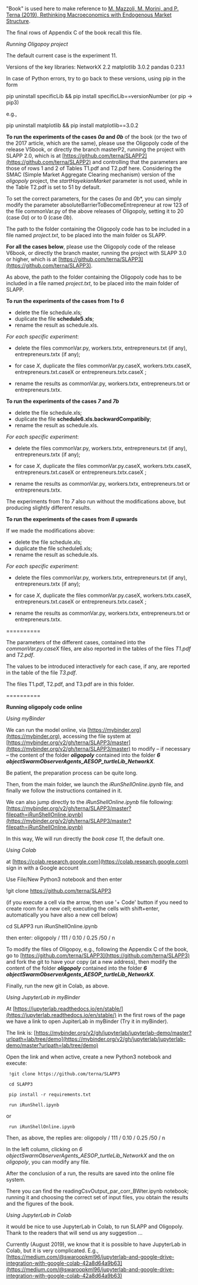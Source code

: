 "Book" is used here to make reference to [M. Mazzoli, M. Morini, and P. Terna (2019), Rethinking Macroeconomics with Endogenous Market Structure](https://www.cambridge.org/core/books/rethinking-macroeconomics-with-endogenous-market-structure/CF5640C357029D9E49BE67D63A3FB122#).

The final rows of Appendix C of the book recall this file.



*Running Oligopoy project*

The default current case is the experiment 11.


Versions of the key libraries:
NetworkX 2.2
matplotlib 3.0.2
pandas 0.23.1

In case of Python errors, try to go back to these versions, using pip in the form

pip uninstall specificLib && pip install specificLib==versionNumber
(or pip -> pip3)

e.g.,

pip uninstall matplotlib && pip install matplotlib==3.0.2


**To run the experiments of the cases *0a* and *0b*** of the book (or the two of the 2017 article, which are the same),
please use the Oligopoly code of the release V5book, or directly the branch masterP2, running the project with SLAPP 2.0,
which is at [https://github.com/terna/SLAPP2](https://github.com/terna/SLAPP2) and controlling that the parameters are those of rows 1 and 2 of Tables T1.pdf and T2.pdf here. Considering the SMAC (Simple Market Aggregate Clearing mechanism)  version of the *oligopoly* project, the *startHayekianMarket* parameter is not used, while in the Table T2.pdf is set to 51 by default.

To set the correct parameters, for the cases *0a* and *0b**, you can simply modify the parameter absoluteBarrierToBecomeEntrepreneur at row 123 of the file commonVar.py of the above releases of Oligopoly, setting it to 20 (case *0a*) or to 0 (case *0b*).

The path to the folder containing the Oligopoly code has to be included in a file named *project.txt*, to be placed into the main folder os SLAPP.

**For all the cases below**, please use the Oligopoly code of the release V6book, or directly the branch master, running the project with SLAPP 3.0 or higher,
which is at [https://github.com/terna/SLAPP3](https://github.com/terna/SLAPP3).

As above, the path to the folder containing the Oligopoly code has to be included in a file named *project.txt*, to be placed into the main folder of SLAPP.

**To run the experiments of the cases from *1* to *6***

* delete the file schedule.xls;
* duplicate the file **schedule5.xls**;
* rename the result as schedule.xls.

*For each specific experiment*:
* delete the files commonVar.py,  workers.txtx, entrepreneurs.txt (if any), entrepreneurs.txtx (if any);

* for case *X*, duplicate the files commonVar.py.caseX, workers.txtx.caseX, entrepreneurs.txt.caseX or entrepreneurs.txtx.caseX ;

* rename the results as commonVar.py,  workers.txtx, entrepreneurs.txt or entrepreneurs.txtx.

**To run the experiments of the cases *7* and *7b***
* delete the file schedule.xls;
* duplicate the file **schedule6.xls.backwardCompatibily**;
* rename the result as schedule.xls.

*For each specific experiment*:
* delete the files commonVar.py,  workers.txtx, entrepreneurs.txt (if any), entrepreneurs.txtx (if any);

* for case *X*, duplicate the files commonVar.py.caseX, workers.txtx.caseX, entrepreneurs.txt.caseX or entrepreneurs.txtx.caseX ;

* rename the results as commonVar.py,  workers.txtx, entrepreneurs.txt or entrepreneurs.txtx.

The experiments from *1* to *7* also run without the modifications above, but producing slightly different results.

**To run the experiments of the cases from *8* upwards**

If we made the modifications above:
* delete the file schedule.xls;
* duplicate the file schedule6.xls;
* rename the result as schedule.xls.

*For each specific experiment*:
* delete the files commonVar.py,  workers.txtx, entrepreneurs.txt (if any), entrepreneurs.txtx (if any);

* for case *X*, duplicate the files commonVar.py.caseX, workers.txtx.caseX, entrepreneurs.txt.caseX or entrepreneurs.txtx.caseX ;

* rename the results as commonVar.py,  workers.txtx, entrepreneurs.txt or entrepreneurs.txtx.

==========

The parameters of the different cases, contained into the *commonVar.py.caseX* files, are also reported in the tables of the files *T1.pdf* and *T2.pdf*.

The values to be introduced interactively for each case, if any, are reported in the table of the file *T3.pdf*.

The files T1.pdf, T2.pdf, and T3.pdf are in this folder.

==========


**Running oligopoly code online**


*Using myBinder*

We can run the model online, via [https://mybinder.org](https://mybinder.org),
accessing the file system at
[https://mybinder.org/v2/gh/terna/SLAPP3/master](https://mybinder.org/v2/gh/terna/SLAPP3/master) to modify – if necessary – the content of the folder ***oligopoly*** contained into the
folder ***6 objectSwarmObserverAgents_AESOP_turtleLib_NetworkX***.

Be patient, the preparation process can be quite long.

Then, from the main folder, we launch the *iRunShellOnline.ipynb* file, and finally we follow the instructions contained in it.

We can also jump directly to the *iRunShellOnline.ipynb* file following: [https://mybinder.org/v2/gh/terna/SLAPP3/master?filepath=iRunShellOnline.ipynb](https://mybinder.org/v2/gh/terna/SLAPP3/master?filepath=iRunShellOnline.ipynb)

In this way, We will run directly the *book case 11*, the default one.


*Using Colab*

at [https://colab.research.google.com](https://colab.research.google.com) sign in
with a Google account

Use File/New Python3 notebook and then enter

!git clone https://github.com/terna/SLAPP3

(if you execute a cell via the arrow, then use '+ Code' button if you need to
create room for a new cell; executing the cells with shift+enter, automatically
you have also a new cell below)

cd SLAPP3
run iRunShellOnline.ipynb

then enter: oligopoly / 111 / 0.10 / 0.25 /50 / n

To modify the files of Oligopoy, e.g., following the Appendix C of the book, go
to [https://github.com/terna/SLAPP3](https://github.com/terna/SLAPP3) and fork
the git to have your copy (at a new address), then modify the content of the
folder ***oligopoly*** contained into the
folder ***6 objectSwarmObserverAgents_AESOP_turtleLib_NetworkX***.

Finally, run the new git in Colab, as above.


*Using JupyterLab in myBinder*

At [https://jupyterlab.readthedocs.io/en/stable/](https://jupyterlab.readthedocs.io/en/stable/) in the first rows of the page we have a link to open JupiterLab in myBinder (Try it in myBinder).

The link is: [https://mybinder.org/v2/gh/jupyterlab/jupyterlab-demo/master?urlpath=lab/tree/demo](https://mybinder.org/v2/gh/jupyterlab/jupyterlab-demo/master?urlpath=lab/tree/demo)


Open the link and when active, create a new Python3 notebook and execute:

     !git clone https://github.com/terna/SLAPP3

     cd SLAPP3

     pip install -r requirements.txt

     run iRunShell.ipynb

or

     run iRunShellOnline.ipynb

Then, as above, the replies are: oligopoly / 111 / 0.10 / 0.25 /50 / n

In the left column, clicking on *6 objectSwarmObserverAgents_AESOP_turtleLib_NetworkX*
and the on *oligopoly*, you can modify any file.

After the conclusion of a run, the results are saved into the online file system.

There you can find the readingCsvOutput_par_corr_BWter.ipynb notebook; running
it and choosing the correct set of input files, you obtain the results
and the figures of the book.


*Using JupyterLab in Colab*

it would be nice to use JupyterLab in Colab, to run SLAPP and Oligopoly. Thank to
the readers that will send us any suggestion ...

Currently (August 2019), we know that it is possible to have JupyterLab in Colab,
but it is very complicated. E.g., [https://medium.com/@swaroopkml96/jupyterlab-and-google-drive-integration-with-google-colab-42a8d64a9b63](https://medium.com/@swaroopkml96/jupyterlab-and-google-drive-integration-with-google-colab-42a8d64a9b63)
